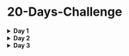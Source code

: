 # 20-Days-Challenge

<details><summary><b>Day 1</b></summary>
<p>

# 1. Count Digits in an Integer

## Summary of Methods

### Method 1: Iterative Method

### Description: Loop to divide the number by 10 until it becomes 0, counting iterations.

```cpp
int countDigits(int n) {
    int cnt = 0;
    while (n > 0) {
        cnt++;
        n /= 10;
    }
    return cnt;
}
```

- Time Complexity: O(log10(N) + 1)
- Space Complexity: O(1)

## Method 2: Logarithmic Method

Description: Use logarithm base 10 to calculate the number of digits.

```cpp
int countDigitsTwo(int n) {
    int cnt = (int)(log10(n) + 1);
    return cnt;
}
```

- Time Complexity: O(1)
- Space Complexity: O(1)

## Method 3: String Conversion Method

Description: Convert the integer to a string and count the length.

```cpp
int countDigitsString(int n) {
    string numStr = to_string(n);
    return numStr.length();
}
```

- Time Complexity: O(N) where N is the number of digits.
- Space Complexity: O(N)

## Method 4: Recursive Method

Description: Use recursion to count digits by dividing the number by 10 in each call.

```cpp
int countDigitsRecursive(int n) {
    if (n == 0) return 0;
    return 1 + countDigitsRecursive(n / 10);
}
```

- Time Complexity: O(log10(N) + 1)
- Space Complexity: O(log10(N) + 1)

## Method 5: Mathematical Iterative Method

Description: Use a mathematical approach similar to the logarithmic method.

```cpp
int countDigitsMath(int n) {
    if (n == 0) return 1;
    return floor(log10(n) + 1);
}
```
- Time Complexity: O(1)
- Space Complexity: O(1)

## Key Points
* Logarithmic Method: Efficient with constant time complexity.
* Iterative Method: Simple implementation, higher time complexity.
* String Conversion Method: Easy but higher space complexity.
* Recursive Method: Elegant but higher space complexity due to recursion stack.
* Mathematical Iterative Method: Efficient and uses mathematical properties.


# 2. Reverse a Number
## Summary of Methods
## Method 1: Iterative Method
### Description: Loop to reverse the digits by extracting the last digit and appending it to a new number.

```cpp
int reverse(int n) {
    long long revN = 0;
    while (n > 0) {
        int lastDigit = n % 10;
        revN = (revN * 10) + lastDigit;
        n /= 10;
    }
    return revN;
}
```

- Time Complexity: O(log10(N) + 1)
- Space Complexity: O(1)

## Method 2: Handling Negative Numbers and Edge Cases

### Description: Handle negative numbers and potential overflow.

```cpp
long long reverse(long long n) {
    bool isNegative = n < 0;
    n = abs(n);
    long long revN = 0;

    while (n > 0) {
        int lastDigit = n % 10;
        revN = (revN * 10) + lastDigit;
        n /= 10;
    }

    return isNegative ? -revN : revN;
}
```

- Time Complexity: O(log10(N) + 1)
- Space Complexity: O(1)

## Method 3: Recursive Method

### Description: Use recursion to reverse the digits.

```cpp
int reverseRecursiveHelper(int n, int revN) {
    if (n == 0) return revN;
    return reverseRecursiveHelper(n / 10, revN * 10 + n % 10);
}

int reverseRecursive(int n) {
    return reverseRecursiveHelper(n, 0);
}
```

- Time Complexity: O(log10(N) + 1)
- Space Complexity: O(log10(N) + 1) due to recursion stack.

## Method 4: Using String Manipulation

### Description: Convert the number to a string, reverse the string, and convert it back to an integer.

```cpp
int reverseStringMethod(int n) {
    bool isNegative = n < 0;
    string numStr = to_string(abs(n));
    reverse(numStr.begin(), numStr.end());
    int revN = stoi(numStr);
    return isNegative ? -revN : revN;
}
```

- Time Complexity: O(N) where N is the number of digits.
- Space Complexity: O(N) due to string storage.

## Key Points

- Iterative Method: Simple implementation, works efficiently.
- Handling Negative Numbers: Takes care of negative values and edge cases.
- Recursive Method: Elegant but has higher space complexity due to recursion stack.
- String Manipulation: Easy to understand but less efficient due to string operations.


# 3. Check Palindrome
## Summary of Methods
# Method 1: Reverse and Compare
## Description: Reverse the digits of the number and compare it with the original number.

```cpp
bool palindrome(int x) {
    if ((x < 0) || (x % 10 == 0 && x != 0)) {
        return false;
    }

    int dup = x;
    long long rev = 0;
    while (x) {
        int ld = x % 10;
        x /= 10;
        rev = (rev * 10) + ld;
    }

    return dup == rev;
}
```

- Time Complexity: O(log10(N) + 1)
- Space Complexity: O(1)

# Method 2: Reverse and Compare with Comments

## Description: This method is similar to Method 1 but includes detailed comments for better understanding.

```cpp
bool palindrome(int n) {
    // Initialize a variable to store the reverse of the number
    int revNum = 0;
    // Create a duplicate variable to store the original number
    int dup = n;
    // Iterate through each digit of the number until it becomes 0
    while (n > 0) {
        // Extract the last digit of the number
        int ld = n % 10;
        // Build the reverse number by appending the last digit
        revNum = (revNum * 10) + ld;
        // Remove the last digit from the original number
        n = n / 10;
    }
    // Check if the original number is equal to its reverse
    return dup == revNum;
}
```

- Time Complexity: O(log10(N) + 1)
- Space Complexity: O(1)

# Method 3: Half Reverse Method

## Description: Reverse half of the number and compare it with the other half to determine if it's a palindrome.

```cpp
bool palindromeHalfReverse(int x) {
    // If x is negative or if x ends with 0 (but is not 0), it cannot be a palindrome
    if (x < 0 || (x % 10 == 0 && x != 0)) {
        return false;
    }

    int rev = 0;
    while (x > rev) {
        int ld = x % 10;
        x /= 10;
        rev = rev * 10 + ld;
    }

    // Check if the number is palindrome
    return x == rev || x == rev / 10;
}
```

- Time Complexity: O(log10(N) + 1)
- Space Complexity: O(1)

# Method 4: Using String Conversion

## Description: Convert the number to a string, reverse the string, and compare it with the original string.

```cpp
bool palindromeStringMethod(int x) {
    if (x < 0) return false;

    std::string numStr = std::to_string(x);
    std::string revStr = numStr;
    std::reverse(revStr.begin(), revStr.end());

    return numStr == revStr;
}
```

- Time Complexity: O(N) where N is the number of digits.
- Space Complexity: O(N) due to string storage.

## Key Points

- Reverse and Compare Method: Simple implementation, works efficiently but requires reversing the entire number.
- Half Reverse Method: More efficient for large numbers as it reduces the number of operations by half.
- String Conversion Method: Easy to understand but less efficient due to string operations.

# 4. Armstrong Number

# Problem

## An Armstrong number (also known as a narcissistic number or plenary number) is a number that is equal to the sum of its own digits each raised to the power of the number of digits. For example, 153 is an Armstrong number because:

# Solution Methods

## Method 1: Brute Force Method

## Description: Calculate the sum of each digit raised to the power of the number of digits, and compare it with the original number.

```cpp
bool isArmstrong(int x) {
    int sum = 0, dup = x;
    int k = to_string(x).length();

    while (x) {
        int ld = x % 10;
        sum += pow(ld, k);
        x /= 10;
    }

    return sum == dup;
}
```

## Key Points:

- Simple and straightforward implementation.
- Involves repeated exponentiation operations for each digit.
- Requires calculating the length of the number's digits.
- Time Complexity: O(log10 (N))
- Space Complexity: O(1)

## Method 2: Using Exponentiation

## Description: Calculate the sum of each digit raised to the power of the number of digits using the pow function.

```cpp
bool isArmstrong(int x) {
    int sum = 0, dup = x;
    int k = to_string(x).length();

    while (x) {
        int ld = x % 10;
        sum += pow(ld, k);
        x /= 10;
    }

    return sum == dup;
}
```

## Key Points:

- Utilizes the pow function for exponentiation, making the code concise.
- May involve additional overhead due to function calls for exponentiation.
- Similar in concept to the brute force## method but uses library function for exponentiation.
- Time Complexity: O(log10 (N))
- Space Complexity: O(1)

## Method 3: Using Recursion

## Description: Use recursion to calculate the sum of digits raised to the power of the number of digits.

```cpp
int calculateSumOfPowers(int x, int k) {
    if (x == 0) return 0;
    return pow(x % 10, k) + calculateSumOfPowers(x / 10, k);
}

bool isArmstrong(int x) {
    int k = to_string(x).length();
    return x == calculateSumOfPowers(x, k);
}
```

## Key Points:

- Elegant solution using recursion to calculate the sum of powers.
- Recursive approach may lead to increased space complexity due to function call stack.
- Avoids the need for loop iterations to calculate the sum of powers.
- Time Complexity: O(log10 (N))
- Space Complexity: O(1)

## Method 4: Precompute Powers

## Description: Precompute the powers of each digit up to a certain maximum and store them in an array for efficient lookup.

```cpp
bool isArmstrong(int x) {
    int sum = 0, dup = x;
    int k = to_string(x).length();

    vector<int> powers = {0, 1, 8, 27, 64, 125, 216, 343, 512, 729}; // Precomputed powers up to 9^k

    while (x) {
        int ld = x % 10;
        sum += powers[ld];
        x /= 10;
    }

    return sum == dup;
}
```

## Key Points:

- Offers a trade-off between memory and computation by precomputing powers.
- Reduces the number of exponentiation operations during runtime.
- Suitable for scenarios where the range of numbers is limited and precomputation overhead is acceptable.
- Time Complexity: O(log10 (N))
- Space Complexity: O(1)


# 5. Print All Divisors
# Problem Statement: Given an integer N, return all divisors of N.

## A divisor of an integer N is a positive integer that divides N without leaving a remainder. In other words, if N is divisible by another integer without any remainder, then that integer is considered a divisor of N.

```cpp
// Brute Force Approach
// Example 1:
// Input:N = 36
// Output:[1, 2, 3, 4, 6, 9, 12, 18, 36]
// Explanation: The divisors of 36 are 1, 2, 3, 4, 6, 9, 12, 18, 36.

int* printDivisors(int n, int &size) {
    // Allocate memory for
    // the array of divisors
    int *divisors = new int[n]; 
     // Initialize the count of divisors
    int count = 0;

    for(int i = 1; i <= n; i++) {
        if(n % i == 0) {
            // Add the divisor to the array
            divisors[count++] = i; 
        }
    }
    // Update the size parameter
    // with the count of divisors
    size = count; 
    // Return the array of divisors
    return divisors; 
}
// Time Complexity: O(N) where N is the input number. The algorithm iterates through each number from 1 to n once to check if it is a divisor.

// Space Complexity : O(N) where N is the input number. The algorithm iterates through each number from 1 to n once to check if it is a divisor.

// Optimal Approach
vector<int> findDivisors(int n)
{
    vector<int> ls;
    for (int i = 1; i <= sqrt(n); i++)
    {
        if (n % i == 0)
        {
            ls.push_back(i);

            if (i != n / i)
            {
                ls.push_back(n / i);
            }
        }
    }
    sort(ls.begin(), ls.end());
    return ls;
}
// Time Complexity: O(sqrt(N)) where N is the input number. The algorithm iterates through each number from 1 to the square root of N once to check if it is a divisor.

// Space Complexity : O(2*sqrt(N))where N is the input number. This approach allocates memory for an array to hold all the divisors. The size of this array could go to be 2*(sqrt(N)).
```

# 6. Check for Prime
### Problem Statement: Given an integer N, check whether it is prime or not. A prime number is a number that is only divisible by 1 and itself and the total number of divisors is 2.

```cpp
// Example 1:
// Input:N = 2
// Output:True
// Explanation: 2 is a prime number because it has two divisors: 1 and 2 (the number itself).
bool checkPrime(int x)
{
    int cnt = 0;
    for (int i = 1; i <= x; i++)
    {
        if (x % i == 0)
        {
            cnt++;
        }
    }
    if (cnt == 2)
    {
        return true;
    }
    else
    {
        return false;
    }
}
// Time Complexity: O(N) where N is the input number as we iterate from 1 to N performing constant-time operation for each iteration.

// Space Complexity : O(1) as the space used by the algorithm does not increase with the size of the input.

bool checkPrimeTwo(int x)
{
    int cnt = 0;
    for (int i = 1; i <= sqrt(x); i++)
    {
        if (x % i == 0)
        {
            cnt++;
            if (i != x / i)
            {
                cnt++;
            }
        }
    }
    if (cnt == 2)
    {
        return true;
    }
    else
    {
        return false;
    }
    return cnt;
}
// Time Complexity: O(sqrt(N))where N is the input number. The loop iterates up to the square root of n performing constant time operations at each step.

// Space Complexity : O(1) as the space complexity remains constant and independent of the input size. Only a fixed amount of memory is required to store the integer variables.
```

# 7. GCD || LCM || HCF

# Brute Force 

```cpp
int findGcd(int n1, int n2) {
    // Initialize gcd to 1
    int gcd = 1;

    // Iterate from 1 up to
    // the minimum of n1 and n2
    for(int i = 1; i <= min(n1, n2); i++) {
        // Check if i is a common
        // factor of both n1 and n2
        if(n1 % i == 0 && n2 % i == 0) {
            // Update gcd to the
            // current common factor i
            gcd = i;
        }
    }

    // Return the greatest
    // common divisor (gcd)
    return gcd;
}
```
- Time Complexity: O(min(N1, N2)) where N1 and N2 is the input number. The algorithm iterates from 1 to the minimum of N1 and N2 and each iteration checks whether both the numbers are divisible by the current number (constant time operations).

- Space Complexity: O(1)as the space complexity remains constant and independent of the input size. Only a fixed amount of memory is required to store the integer variables.


# Better Approach
```cpp
int findGcd(int n1, int n2) {
    // Iterate from the minimum of
    // n1 and n2 down to 1
    // Start from the minimum of n1 and n2
    // because the GCD cannot
    // exceed the smaller number
    
    for(int i = min(n1, n2); i > 0; i--) {
        // Check if i is a common
        // factor of both n1 and n2
        if(n1 % i == 0 && n2 % i == 0) {
            // If i is a common factor,
            // return it as the GCD
            return i;
        }
    }
    // If no common factors are found,
    // return 1 (as 1 is always a
    // divisor of any number)
    return 1;
}
```
- Time Complexity: O(min(N1, N2)) where N1 and N2 is the input number. The algorithm iterates from the minimum of N1 and N2 to 1 and each iteration checks whether both the numbers are divisible by the current number (constant time operations).

- Space Complexity: O(1) as the space complexity remains constant and independent of the input size. Only a fixed amount of memory is required to store the integer variables.

# Optimal Approach
```cpp

int findGcd(int a, int b) {
    // Continue loop as long as both
    // a and b are greater than 0
    while(a > 0 && b > 0) {
        // If a is greater than b,
        // subtract b from a and update a
        if(a > b) {
             // Update a to the remainder
             // of a divided by b
            a = a % b;
        }
        // If b is greater than or equal
        // to a, subtract a from b and update b
        else {
            // Update b to the remainder
            // of b divided by a
            b = b % a; 
        }
    }
    // Check if a becomes 0,
    // if so, return b as the GCD
    if(a == 0) {
        return b;
    }
    // If a is not 0,
    // return a as the GCD
    return a;
}
```
- Time Complexity: O(min(N1, N2)) where N1 and N2 is the input number. The algorithm iterates from the minimum of N1 and N2 to 1 and each iteration checks whether both the numbers are divisible by the current number (constant time operations).

- Space Complexity: O(1) as the space complexity remains constant and independent of the input size. Only a fixed amount of memory is required to store the integer variable

</p>
</details>

<details><summary><b>Day 2</b></summary>
<p>
    
# Recursion Overview

## What is Recursion?

Recursion is a phenomenon where a function calls itself until a specified condition is fulfilled.

## What is Stack Overflow in Recursion?

When recursion calls are executed, they’re stored in a recursion stack. If there is no base condition to terminate the recursion, it results in a stack overflow, exceeding the memory limit and causing the program to terminate with an error.

## Base Condition

A base condition is a condition in a recursive function that allows the function to terminate and not run infinitely. After encountering the base condition, the function returns control to its parent function.

## Recursive Tree

A recursive tree is a representation of recursion showing how functions are called and returned as a series of events.


## Summary

- **Recursion**: A function calling itself.
- **Base Condition**: A condition to stop the recursion.
- **Stack Overflow**: Occurs when there's no base condition, leading to infinite recursion and memory overflow.
- **Recursive Tree**: Visual representation of recursive calls.

## 1. Recursion

```cpp
int cnt = 0;
void recursion()
{
    // Base Case
    if (cnt == 5)
        return;
    cout << cnt << endl;
    cnt++;
    recursion();
}
/*
    Problem: Print numbers from 1 to N without the help of loops.
    Input: N = 10
    Output: 1 2 3 4 5 6 7 8 9 10
*/
int num = 1;
void printNum(int x)
{
    // Base Condition
    if (num == x + 1)
        return;
    cout << num << " ";
    num++;
    printNum(x);
}
```

- Time Complexity: O(1)
- Space Complexity: O(1)

## 2. Print N times using Recursion

```cpp
/*
Problem: Print your Name N times using recursion
Input: 5
Output: GFG GFG GFG GFG GFG
*/
int cnt = 0;
void printGfg(int N)
{
    // Code here
    if (cnt == N)
        return;
    cout << "GFG" << " ";
    cnt++;
    printGfg(N);
}

void printNames(int i, int n){
    if(i > n) return;
    cout << "Nur" << endl;
    printNames(i+1, n);
}
```

- Time Complexity: O(N)
- Space Complexity: O(N)

## 3. 1 to N using Recursion

```cpp
void func(int i, int x)
{
    if (i > x)
        return;
    cout << i << " ";
    func(i + 1, x);
}

// Backtracking
void funcTwo(int i, int x)
{
    if (i < 1)
        return;
    funcTwo(i - 1, x);
    cout << i << " ";
}
```

- Time Complexity: O(N)
- Space Complexity: O(N)

## 4. Problem: Print from N to 1 using Recursion

```cpp
/*
Print numbers from N to 1 (space separated) without the help of loops.
Input: N = 10
Output: 10 9 8 7 6 5 4 3 2 1

*/
void func(int n)
{
    if (n < 1)
        return;
    cout << n << " ";
    func(n - 1);
}

void funcTwo(int i, int n)
{
    if (i < 1)
        return;
    cout << i << " ";
    funcTwo(i - 1, n);
}

// Backtracking
void funcThree(int i, int n){
    if(i > n) return;
    funcThree(i+1, n);
    cout << i << " ";
}
```

- Time Complexity: O(N)
- Space Complexity: O(N)

## 5. Sum of First N Numbers

```cpp
/*
Intuition: We can use the formula for the sum of N numbers, i.e N(N+1)/2.
*/

void sumNumbers(int N)
{
    int sum = N * (N + 1) / 2;
    cout << "The sum of the first " << N << " numbers is: " << sum << endl;
}
Time Complexity: O(1)
Space Complexity: O(1)

void sumNumbers(int n)
{
    int sum = 0;
    for (int i = 0; i <= n; i++)
    {
        sum += i;
    }
    cout << sum << endl;
}

// 1. Parameterized way
void sumNumbers(int i, int sum)
{
    if (i < 1)
    {
        cout << sum << endl;
        return;
    }
    sumNumbers(i - 1, sum + i);
}

// 2. Functional way
int sumFormula(int n)
{
    if (n == 0)
    {
        return 0;
    }

    return n + sumFormula(n - 1);
}

/*
    Given an integer n, calculate the sum of series 1^3 + 2^3 + 3^3 + 4^3 + … till n-th term.
    Input: n=5
    Output: 225
    Explanation:  1^3 + 2^3 + 3^3 + 4^3 +5^3 = 225
*/
long long sumOfSeries(long long n) {
        // code here
        // long long sum = 0;
        // for(long long i=1; i<=n; i++){
        //     sum += pow(i *  i * i);
        // }
        long long sum = (n * (n+1)/2) * (n * (n+1)/2);
        return sum;
    }
```

## 6. Factorial of N Numbers

```cpp

// Recursive way
int factorial(int n)
{
    if (n == 0 || n == 1)
    {
        return 1;
    }

    return n * factorial(n - 1);
}
Time Complexity: O(n)
Space Complexity: O(n)

// Iterative Way
int factorialTwo(int n)
{
    int ans = 1;
    for (int i = 1; i <= n; i++)
    {
        ans *= i;
    }
    return ans;
}
Time Complexity: O(n)
Space Complexity: O(1)

/*
    Find all factorial numbers less than or equal to N
    A number N is called a factorial number if it is the factorial of a positive integer. For example, the first few factorial numbers are 1, 2, 6, 24, 120,
    Given a number N, the task is to return the list/vector of the factorial numbers smaller than or equal to N.

    Input: N = 3
    Output: 1 2
    Explanation: The first factorial number is 1 which is less than equal to N. The second number is 2 which is less than equal to N,but the third factorial number is 6 which is greater than N. So we print only 1 and 2.
*/
long long factorial(int x){
        if (x==0)
            return 1;
        return x*factorial(x-1);
    }

    vector<long long> factorialNumbers(long long N)
    {
        vector<long long> ans;
        for(int i=1; i<=N; i++){
            if(factorial(i) <= N){
                ans.push_back(factorial(i));
            }else{
                break;
            }
        }
        return ans;
    }
Expected Time Complexity: O(K), Where K is the number of factorial numbers.
Expected Auxiliary Space: O(1)
```

## 7. Reverse on Array

```cpp
//Function to print array
void printArray(int arr[], int n)
{
    for (int i = 0; i < n; i++)
    {
        cout << arr[i] << " ";
    }
}

// Solution 1: Using an extra array.
void reverseArray(int arr[], int n)
{
    int ans[n];
    for (int i = n - 1; i >= 0; i--)
    {
        ans[n - i - 1] = arr[i];
    }

    printArray(ans, n);
}
// Time Complexity: O(n), single-pass for reversing array.
// Space Complexity: O(n), for the extra array used.

// Solution 2: Space-optimized iterative method
void reverseArray(int arr[], int n)
{
    int p1 = 0, p2 = n - 1;
    while (p1 < p2)
    {
        swap(arr[p1], arr[p2]);
        p1++;
        p2--;
    }
    printArray(arr, n);
}
Time Complexity: O(n), single-pass involved.
Space Complexity: O(1)

// Solution 3: Recursive method
void reverseArray(int arr[], int start, int end)
{
    if (start < end)
    {
        swap(arr[start], arr[end]);
        reverseArray(arr, start + 1, end - 1);
    }
}
// Time Complexity: O(n)
// Space Complexity: O(1)

// Solution 4: Using library function (New Approach)
// Reverse array using library function
void reverseArray(int arr[], int n)
{
    // Reversing elements from index 0 to n-1
    reverse(arr, arr + n);
}
Time Complexity: O(n)
Space Complexity: O(1)
```

## 8. Palindrome Check String

### Problem: A phrase is a palindrome if, after converting all uppercase letters into lowercase letters and removing all non-alphanumeric characters, it reads the same forward and backward. Alphanumeric characters include letters and numbers.

### Given a string s, return true if it is a palindrome, or false otherwise.

```cpp

bool isPalindrome(string s)
{
    int left = 0, right = s.length() - 1;
    while (left < right)
    {
        if (!isalnum(s[left]))
            left++;
        else if (!isalnum(s[right]))
            right--;
        else if (tolower(s[left]) != tolower(s[right]))
            return false;
        else
        {
            left++;
            right--;
        }
    }
    return true;
}
Time Complexity:  O(N)
Space Complexity: O(1)

// Recursive Approach:
bool palindrome(int i, string &s)
{

    // Base Condition
    // If i exceeds half of the string means all the elements
    // are compared, we return true.
    if (i >= s.length() / 2)
        return true;

    // If the start is not equal to the end, not the palindrome.
    if (s[i] != s[s.length() - i - 1])
        return false;

    // If both characters are the same, increment i and check start+1 and end-1.
    return palindrome(i + 1, s);
}
Time Complexity: O(N) { Precisely, O(N/2) as we compare the elements N/2 times and swap them}.
Space Complexity: O(1) { The elements of the given array are swapped in place so no extra space is required}.

// Beats 100.00% of users with C++

class Solution {
public:
    bool isPalindrome(string s) {
        // Preprocess the string
        string cleanedString = preprocessString(s);
        // Start the recursive check
        return isPalindromeHelper(0, cleanedString);
    }

private:
    string preprocessString(const string& s) {
        string result;
        for (char c : s) {
            if (isalnum(c)) {
                result += tolower(c);
            }
        }
        return result;
    }

    bool isPalindromeHelper(int i, const string& s) {
        // Base condition: If i exceeds half of the string length, return true
        if (i >= s.length() / 2)
            return true;

        // If the characters at index i and its corresponding index from the end
        // are not equal, return false
        if (s[i] != s[s.length() - i - 1])
            return false;

        // Recursive call with the next index
        return isPalindromeHelper(i + 1, s);
    }
};

```

## 9. Fibonacci Number
### Problem: The Fibonacci numbers, commonly denoted F(n) form a sequence, called the Fibonacci sequence, such that each number is the sum of the two preceding ones, starting from 0 and 1. That is,

- F(0) = 0, F(1) = 1
- F(n) = F(n - 1) + F(n - 2), for n > 1.
- Given n, calculate F(n).

Input: n = 2

Output: 1

Explanation: F(2) = F(1) + F(0) = 1 + 0 = 1.

```cpp

int fibonacci(int N)
{
    // Base Condition.
    if (N <= 1)
    {
        return N;
    }

    // Problem broken down into 2 functional calls
    // and their results combined and returned.
    int last = fibonacci(N - 1);
    int slast = fibonacci(N - 2);

    return last + slast;
    return fibonacci(N - 1) + fibonacci(N - 2);
}
// Time Complexity: O(2^N) { This problem involves two function calls for each iteration which further expands to 4 function calls and so on which makes worst-case time complexity to be exponential in nature }.

// Space Complexity: O(N) { At maximum there could be N function calls waiting in the recursion stack since we need to calculate the Nth Fibonacci number for which we also need to calculate (N-1) Fibonacci numbers before it }.
```


</p>
</details>


<details><summary><b>Day 3</b></summary>
<p>

#### Basic Hashing and STL

</p>
</details>
